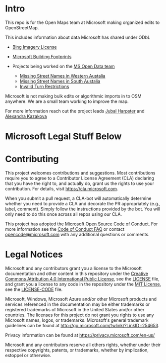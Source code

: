 


# Intro
This repo is for the Open Maps team at Microsoft making organized edits to OpenStreetMap. 

This includes information about data Microsoft has shared under ODbL
  * [Bing Imagery License](https://github.com/Microsoft/Open-Maps/wiki/Bing-Maps-Imagery-License)
  * [Microsoft Building Footprints](https://github.com/Microsoft/Open-Maps/wiki/Microsoft-Building-Footprint-Release)
  
  
  * Projects being worked on the [MS Open Data team](https://github.com/Microsoft/Open-Maps/wiki/Team)
    * [Missing Street Names in Western Austalia](https://github.com/Microsoft/Open-Maps/issues/1)
    * [Missing Street Names in South Austalia](https://github.com/Microsoft/Open-Maps/issues/4)
    * [Invalid Turn Restrictions](https://github.com/Microsoft/Open-Maps/issues/2)
    
Microsoft is not making bulk edits or algorithmic imports in to OSM anywhere. We are a small team working to improve the map. 

For more information reach out the project leads [Jubal Harpster](http://www.openstreetmap.org/user/jharpster) and [Alexandra Kazakova](http://www.openstreetmap.org/user/alexkaz)




# Microsoft Legal Stuff Below
# Contributing

This project welcomes contributions and suggestions.  Most contributions require you to agree to a
Contributor License Agreement (CLA) declaring that you have the right to, and actually do, grant us
the rights to use your contribution. For details, visit https://cla.microsoft.com.

When you submit a pull request, a CLA-bot will automatically determine whether you need to provide
a CLA and decorate the PR appropriately (e.g., label, comment). Simply follow the instructions
provided by the bot. You will only need to do this once across all repos using our CLA.

This project has adopted the [Microsoft Open Source Code of Conduct](https://opensource.microsoft.com/codeofconduct/).
For more information see the [Code of Conduct FAQ](https://opensource.microsoft.com/codeofconduct/faq/) or
contact [opencode@microsoft.com](mailto:opencode@microsoft.com) with any additional questions or comments.

# Legal Notices

Microsoft and any contributors grant you a license to the Microsoft documentation and other content
in this repository under the [Creative Commons Attribution 4.0 International Public License](https://creativecommons.org/licenses/by/4.0/legalcode),
see the [LICENSE](LICENSE) file, and grant you a license to any code in the repository under the [MIT License](https://opensource.org/licenses/MIT), see the
[LICENSE-CODE](LICENSE-CODE) file.

Microsoft, Windows, Microsoft Azure and/or other Microsoft products and services referenced in the documentation
may be either trademarks or registered trademarks of Microsoft in the United States and/or other countries.
The licenses for this project do not grant you rights to use any Microsoft names, logos, or trademarks.
Microsoft's general trademark guidelines can be found at http://go.microsoft.com/fwlink/?LinkID=254653.

Privacy information can be found at https://privacy.microsoft.com/en-us/

Microsoft and any contributors reserve all others rights, whether under their respective copyrights, patents,
or trademarks, whether by implication, estoppel or otherwise.
